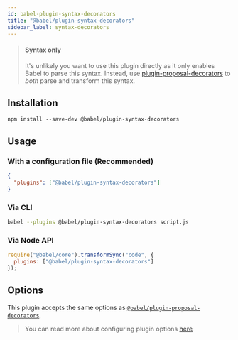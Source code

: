 ```yaml
---
id: babel-plugin-syntax-decorators
title: "@babel/plugin-syntax-decorators"
sidebar_label: syntax-decorators
---
```


> #### Syntax only
>
> It's unlikely you want to use this plugin directly as it only enables Babel to parse this syntax. Instead, use [plugin-proposal-decorators](plugin-proposal-decorators.md) to _both_ parse and transform this syntax.

## Installation

```shell npm2yarn
npm install --save-dev @babel/plugin-syntax-decorators
```

## Usage

### With a configuration file (Recommended)

```json title="babel.config.json"
{
  "plugins": ["@babel/plugin-syntax-decorators"]
}
```

### Via CLI

```sh title="Shell"
babel --plugins @babel/plugin-syntax-decorators script.js
```

### Via Node API

```js title="JavaScript"
require("@babel/core").transformSync("code", {
  plugins: ["@babel/plugin-syntax-decorators"]
});
```

## Options

This plugin accepts the same options as [`@babel/plugin-proposal-decorators`](plugin-proposal-decorators.md).

> You can read more about configuring plugin options [here](https://babeljs.io/docs/en/plugins#plugin-options)

